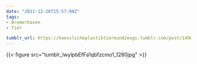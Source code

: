 ```yaml
---
date: "2011-12-26T15:57:00Z"
tags:
- Bremerhaven
- Tier

tumblr_url: https://haesslicheplastiktiereundzeugs.tumblr.com/post/14968351454
---
```

{{< figure src="tumblr_lwylpbEfFa1qbfzcmo1_1280jpg" >}} 
